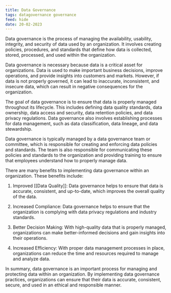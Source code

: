 ```yaml
---
title: Data Governance
tags: datagovernance governance
feed: hide
date: 20-02-2023
---
```

Data governance is the process of managing the availability, usability, integrity, and security of data used by an organization. It involves creating policies, procedures, and standards that define how data is collected, stored, processed, and used within the organization.

Data governance is necessary because data is a critical asset for organizations. Data is used to make important business decisions, improve operations, and provide insights into customers and markets. However, if data is not properly governed, it can lead to inaccurate, inconsistent, and insecure data, which can result in negative consequences for the organization.

The goal of data governance is to ensure that data is properly managed throughout its lifecycle. This includes defining data quality standards, data ownership, data access and security, data retention policies, and data privacy regulations. Data governance also involves establishing processes for data management, such as data classification, data lineage, and data stewardship.

Data governance is typically managed by a data governance team or committee, which is responsible for creating and enforcing data policies and standards. The team is also responsible for communicating these policies and standards to the organization and providing training to ensure that employees understand how to properly manage data.

There are many benefits to implementing data governance within an organization. These benefits include:

1.  Improved [[Data Quality]]: Data governance helps to ensure that data is accurate, consistent, and up-to-date, which improves the overall quality of the data.
    
2.  Increased Compliance: Data governance helps to ensure that the organization is complying with data privacy regulations and industry standards.
    
3.  Better Decision Making: With high-quality data that is properly managed, organizations can make better-informed decisions and gain insights into their operations.
    
4.  Increased Efficiency: With proper data management processes in place, organizations can reduce the time and resources required to manage and analyze data.
    

In summary, data governance is an important process for managing and protecting data within an organization. By implementing data governance practices, organizations can ensure that their data is accurate, consistent, secure, and used in an ethical and responsible manner.